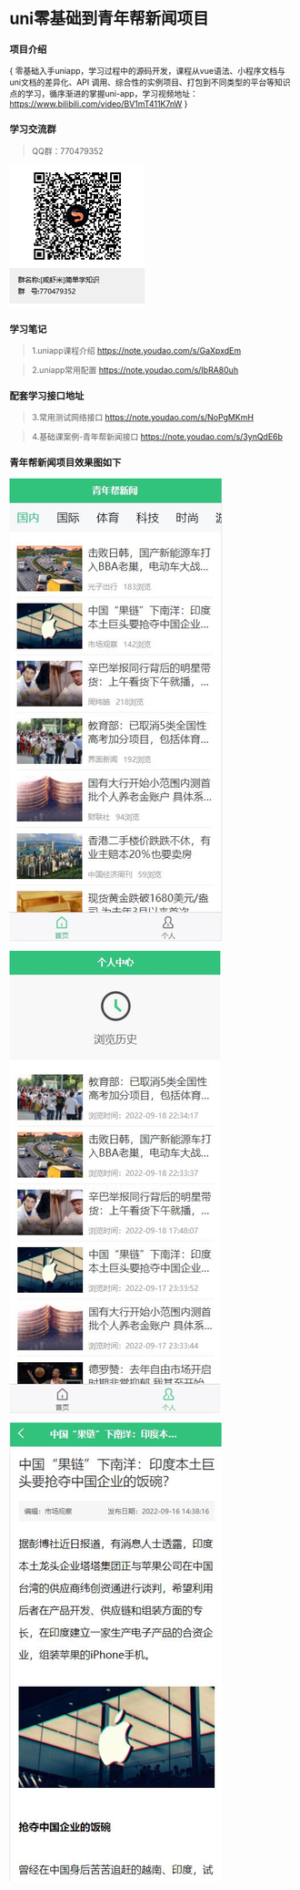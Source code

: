 # uni零基础到青年帮新闻项目


### 项目介绍
{  零基础入手uniapp，学习过程中的源码开发，课程从vue语法、小程序文档与uni文档的差异化、API 调用、综合性的实例项目、打包到不同类型的平台等知识点的学习，循序渐进的掌握uni-app，学习视频地址：https://www.bilibili.com/video/BV1mT411K7nW   }



### 学习交流群
> QQ群：770479352

![群二维码](%5B%E5%92%B8%E8%99%BE%E7%B1%B3%5D%E7%AE%80%E5%8D%95%E5%AD%A6%E7%9F%A5%E8%AF%86%E7%BE%A4%E8%81%8A%E4%BA%8C%E7%BB%B4%E7%A0%81.png)



### 学习笔记
> 1.uniapp课程介绍
https://note.youdao.com/s/GaXpxdEm

> 2.uniapp常用配置
https://note.youdao.com/s/IbRA80uh



### 配套学习接口地址
> 3.常用测试网络接口
https://note.youdao.com/s/NoPgMKmH

> 4.基础课案例-青年帮新闻接口
https://note.youdao.com/s/3ynQdE6b


### 青年帮新闻项目效果图如下
![首页](%E6%95%88%E6%9E%9C%E5%9B%BE/%E9%A6%96%E9%A1%B5.jpg)

![个人浏览](%E6%95%88%E6%9E%9C%E5%9B%BE/%E4%B8%AA%E4%BA%BA.jpg)

![详情页](%E6%95%88%E6%9E%9C%E5%9B%BE/%E8%AF%A6%E6%83%85.jpg)



